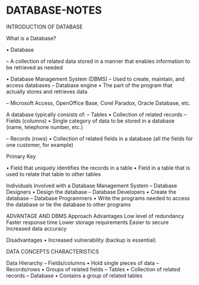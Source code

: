# DATABASE-NOTES


INTRODUCTION OF DATABASE


What is a Database?

• Database

– A collection of related data stored in a manner that
enables information to be retrieved as needed

• Database Management System (DBMS)
– Used to create, maintain, and access databases
– Database engine
• The part of the program that actually stores and
retrieves data

– Microsoft Access, OpenOffice Base, Corel Paradox, Oracle
Database, etc.

A database typically consists of:
– Tables
• Collection of related records
– Fields (columns)
• Single category of data to be stored in a database
(name, telephone number, etc.)

– Records (rows)
• Collection of related fields in a database (all the fields
for one customer, for example)



Primary Key

• Field that uniquely identifies the records in a table
• Field in a table that is used to relate that table to other
tables




Individuals Involved with a Database Management System
– Database Designers
• Design the database
– Database Developers
• Create the database
– Database Programmers
• Write the programs needed to access the database or
tie the database to other programs


ADVANTAGE AND DBMS Approach
Advantages
 Low level of redundancy
Faster response time
 Lower storage requirements
Easier to secure
 Increased data accuracy

 Disadvantages
• Increased vulnerability (backup is essential)


DATA CONCEPTS CHARACTERISTICS

Data Hierarchy
– Fields/columns
• Hold single pieces of data
– Records/rows
• Groups of related fields
– Tables
• Collection of related records
– Database
• Contains a group of related tables


